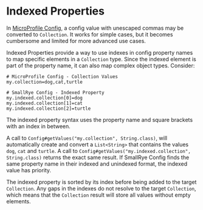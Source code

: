 # Indexed Properties

In [MicroProfile Config](https://github.com/eclipse/microprofile-config/), a config value with unescaped commas may be 
converted to `Collection`. It works for simple cases, but it becomes cumbersome and limited for more advanced use cases.

Indexed Properties provide a way to use indexes in config property names to map specific elements in a `Collection` 
type. Since the indexed element is part of the property name, it can also map complex object types. Consider:

```properties
# MicroProfile Config - Collection Values
my.collection=dog,cat,turtle

# SmallRye Config - Indexed Property
my.indexed.collection[0]=dog
my.indexed.collection[1]=cat
my.indexed.collection[2]=turtle
```

The indexed property syntax uses the property name and square brackets with an index in between.

A call to `Config#getValues("my.collection", String.class)`, will automatically create and convert a `List<String>` 
that contains the values `dog`, `cat` and `turtle`. A call to `Config#getValues("my.indexed.collection", String.class)` 
returns the exact same result. If SmallRye Config finds the same property name in their indexed and unindexed format, 
the indexed value has priority.

The indexed property is sorted by its index before being added to the target `Collection`. Any gaps in the indexes do 
not resolve to the target `Collection`, which means that the `Collection` result will store all values without empty 
elements.
